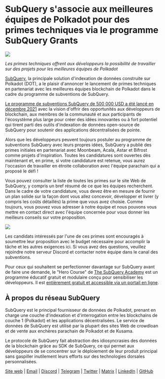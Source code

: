 # SubQuery s'associe aux meilleures équipes de Polkadot pour des primes techniques via le programme SubQuery Grants

![](https://miro.medium.com/max/1400/0*KlrhjUy3MRRT98OO)

_Les primes techniques offrent aux développeurs la possibilité de travailler sur des projets pour les meilleures équipes de Polkadot_

[SubQuery](https://subquery.network/), la principale solution d'indexation de données construite sur Polkadot (DOT), a le plaisir d'annoncer le lancement de primes techniques en partenariat avec les meilleures équipes blockchain de Polkadot dans le cadre du programme de subventions de SubQuery.

[Le programme de subventions SubQuery de 500 000 USD a été lancé en décembre 2021](./20211222-grants.md) avec la vision d'offrir des opportunités aux développeurs de blockchain, aux membres de la communauté et aux participants de l'écosystème plus large pour créer des idées innovantes ou à fort potentiel qui tirent parti des outils d'indexation de données open-source de SubQuery pour soutenir des applications décentralisées de pointe.

Alors que les développeurs peuvent toujours postuler au programme de subventions SubQuery avec leurs propres idées, SubQuery a publié des primes initiales en partenariat avec Moonbeam, Acala, Astar et Bifrost comme projets d'inspiration. Toutes les candidatures sont ouvertes dès maintenant et, en prime, si votre candidature est retenue, vous aurez l'occasion de travailler en étroite collaboration avec l'équipe parachain qui a proposé le défi !

Vous pouvez consulter la liste de toutes les primes sur le site Web de SubQuery, y compris un bref résumé de ce que les équipes recherchent. Dans le cadre de votre candidature, vous devez être en mesure de fournir un plan solide sur la façon dont vous allez concevoir, développer et livrer (y compris les coûts détaillés) la prime que vous avez choisie. Comme toujours, vous pouvez vous adresser à notre équipe et nous pouvons vous mettre en contact direct avec l'équipe concernée pour vous donner les meilleurs conseils sur votre proposition.

![](https://miro.medium.com/max/1400/0*o2m57G86Tyi2UWiQ)

Les candidats intéressés par l'une de ces primes sont encouragés à soumettre leur proposition avec le budget nécessaire pour accomplir la tâche et les autres exigences ici. Si vous avez des questions, veuillez rejoindre notre serveur Discord et contacter notre équipe dans le canal des subventions.

Pour ceux qui souhaitent se perfectionner davantage sur SubQuery avant de faire une demande, le "Hero Course" de [The SubQuery Academy](./20211018-subquery-launches-the-subquery-academy.md) est un programme éducatif gratuit et modulaire conçu pour sensibiliser les développeurs. Il est [entièrement gratuit et accessible via un portail en ligne](https://subquery.coassemble.com/unlock/dOKZW6O#/).

## À propos du réseau SubQuery

SubQuery est le principal fournisseur de données de Polkadot, prenant en charge une couche d'indexation et d'interrogation entre les blockchains de couche 1 (Polkadot) et les applications décentralisées. Le service de données de SubQuery est utilisé par la plupart des sites Web de crowdloan et de vente aux enchères parachain de Polkadot et de Kusama.

Le protocole de SubQuery fait abstraction des idiosyncrasies des données de la blockchain grâce au SDK de SubQuery, ce qui permet aux développeurs de se concentrer sur le déploiement de leur produit principal sans gaspiller inutilement leurs efforts sur des technologies dorsales personnalisées.

[Site web](https://subquery.network/) | [Email](hello@subquery.network) | [Discord](https://discord.com/invite/78zg8aBSMG) | [Telegram](https://t.me/subquerynetwork) | [Twitter](https://twitter.com/subquerynetwork) | [Matrix](https://matrix.to/#/#subquery:matrix.org) | [LinkedIn](https://www.linkedin.com/company/subquery) | [GitHub](https://github.com/subquery)
